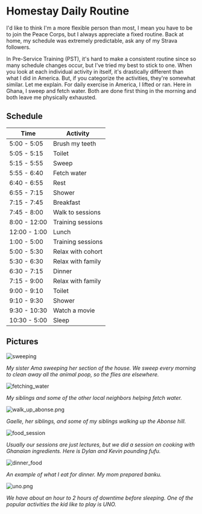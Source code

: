 # Homestay Daily Routine
I'd like to think I'm a more flexible person than most, I mean you have to be to join the Peace Corps, but I always appreciate a fixed routine. Back at home, my schedule was extremely predictable, ask any of my Strava followers.

In Pre-Service Training (PST), it's hard to make a consistent routine since so many schedule changes occur, but I've tried my best to stick to one. When you look at each individual activity in itself, it's drastically different than what I did in America. But, if you categorize the activities, they're somewhat similar. Let me explain. For daily exercise in America, I lifted or ran. Here in Ghana, I sweep and fetch water. Both are done first thing in the morning and both leave me physically exhausted.

## Schedule

Time | Activity
------------ | -------------
5:00 - 5:05 | Brush my teeth
5:05 - 5:15 | Toilet
5:15 - 5:55 | Sweep
5:55 - 6:40 | Fetch water
6:40 - 6:55 | Rest
6:55 - 7:15 | Shower
7:15 - 7:45 | Breakfast
7:45 - 8:00 | Walk to sessions
8:00 - 12:00 | Training sessions
12:00 - 1:00 | Lunch
1:00 - 5:00 | Training sessions
5:00 - 5:30 | Relax with cohort
5:30 - 6:30 | Relax with family
6:30 - 7:15 | Dinner
7:15 - 9:00 | Relax with family
9:00 - 9:10 | Toilet
9:10 - 9:30 | Shower
9:30 - 10:30 | Watch a movie
10:30 - 5:00 | Sleep

## Pictures

![sweeping](/images/sweeping.png)

*My sister Ama sweeping her section of the house. We sweep every morning to clean away all the animal poop, so the flies are elsewhere.*

![fetching_water](/images/fetching_water.png)

*My siblings and some of the other local neighbors helping fetch water.*

![walk_up_abonse.png](/images/walk_up_abonse.png)

*Gaelle, her siblings, and some of my siblings walking up the Abonse hill.*

![food_session](/images/food_session.png)

*Usually our sessions are just lectures, but we did a session on cooking with Ghanaian ingredients. Here is Dylan and Kevin pounding fufu.*

![dinner_food](/images/dinner_food.png)

*An example of what I eat for dinner. My mom prepared banku.*

![uno.png](/images/uno.png)

*We have about an hour to 2 hours of downtime before sleeping. One of the popular activities the kid like to play is UNO.*